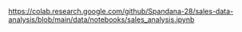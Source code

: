 https://colab.research.google.com/github/Spandana-28/sales-data-analysis/blob/main/data/notebooks/sales_analysis.ipynb
